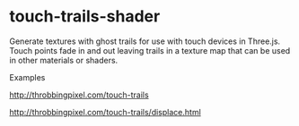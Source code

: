 # touch-trails-shader
Generate textures with ghost trails for use with touch devices in Three.js. Touch points fade in and out leaving trails in a texture map that can be used in other materials or shaders.

Examples

http://throbbingpixel.com/touch-trails

http://throbbingpixel.com/touch-trails/displace.html

